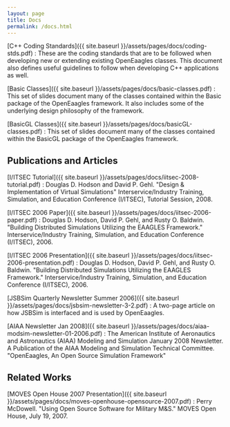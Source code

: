 ```yaml
---
layout: page
title: Docs
permalink: /docs.html
---
```

[C++ Coding Standards]({{ site.baseurl }}/assets/pages/docs/coding-stds.pdf) : These are the coding standards that are to be followed when developing new or extending existing OpenEaagles classes. This document also defines useful guidelines to follow when developing C++ applications as well.

[Basic Classes]({{ site.baseurl }}/assets/pages/docs/basic-classes.pdf) : This set of slides document many of the classes contained within the Basic package of the OpenEaagles framework. It also includes some of the underlying design philosophy of the framework.

[BasicGL Classes]({{ site.baseurl }}/assets/pages/docs/basicGL-classes.pdf) : This set of slides document many of the classes contained within the BasicGL package of the OpenEaagles framework.

## Publications and Articles
[I/ITSEC Tutorial]({{ site.baseurl }}/assets/pages/docs/iitsec-2008-tutorial.pdf) : Douglas D. Hodson and David P. Gehl. "Design & Implementation of Virtual Simulations" Interservice/Industry Training, Simulation, and Education Conference (I/ITSEC), Tutorial Session, 2008.

[I/ITSEC 2006 Paper]({{ site.baseurl }}/assets/pages/docs/iitsec-2006-paper.pdf) : Douglas D. Hodson, David P. Gehl, and Rusty O. Baldwin. "Building Distributed Simulations Utilizing the EAAGLES Framework." Interservice/Industry Training, Simulation, and Education Conference (I/ITSEC), 2006.

[I/ITSEC 2006 Presentation]({{ site.baseurl }}/assets/pages/docs/iitsec-2006-presentation.pdf) : Douglas D. Hodson, David P. Gehl, and Rusty O. Baldwin. "Building Distributed Simulations Utilizing the EAAGLES Framework." Interservice/Industry Training, Simulation, and Education Conference (I/ITSEC), 2006.

[JSBSim Quarterly Newsletter Summer 2006]({{ site.baseurl }}/assets/pages/docs/jsbsim-newsletter-3-2.pdf) : A two-page article on how JSBSim is interfaced and is used by OpenEaagles.

[AIAA Newsletter Jan 2008]({{ site.baseurl }}/assets/pages/docs/aiaa-modsim-newsletter-01-2006.pdf) : The American Institute of Aeronautics and Astronautics (AIAA) Modeling and Simulation January 2008 Newsletter. A Publication of the AIAA Modeling and Simulation Technical Committee. "OpenEaagles, An Open Source Simulation Framework"

## Related Works
[MOVES Open House 2007 Presentation]({{ site.baseurl }}/assets/pages/docs/moves-openhouse-opensource-2007.pdf)
 : Perry McDowell. "Using Open Source Software for Military M&S." MOVES Open House, July 19, 2007.

